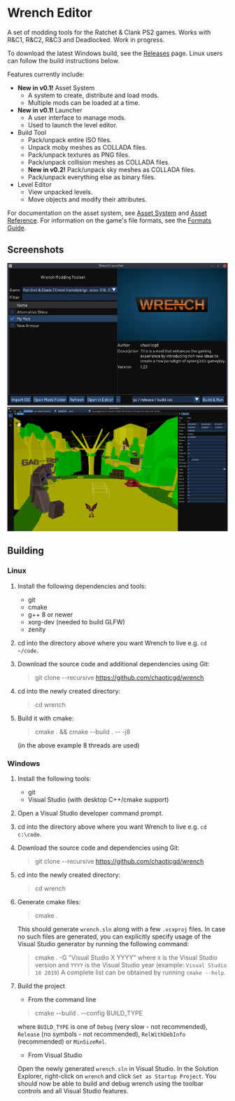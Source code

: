 # Wrench Editor

A set of modding tools for the Ratchet & Clank PS2 games. Works with R&C1, R&C2, R&C3 and Deadlocked. Work in progress.

To download the latest Windows build, see the [Releases](https://github.com/chaoticgd/wrench/releases) page. Linux users can follow the build instructions below.

Features currently include:
- **New in v0.1!** Asset System
	- A system to create, distribute and load mods.
	- Multiple mods can be loaded at a time.
- **New in v0.1!** Launcher
	- A user interface to manage mods.
	- Used to launch the level editor.
- Build Tool
	- Pack/unpack entire ISO files.
	- Unpack moby meshes as COLLADA files.
	- Pack/unpack textures as PNG files.
	- Pack/unpack collision meshes as COLLADA files.
	- **New in v0.2!** Pack/unpack sky meshes as COLLADA files.
	- Pack/unpack everything else as binary files.
- Level Editor
	- View unpacked levels.
	- Move objects and modify their attributes.

For documentation on the asset system, see [Asset System](docs/asset_system.md) and [Asset Reference](docs/asset_reference.md). For information on the game's file formats, see the [Formats Guide](docs/formats_guide.md).

## Screenshots

![Launcher](docs/screenshots/launcher.png)
![Level Editor](docs/screenshots/editor.png)

## Building

### Linux

1.	Install the following dependencies and tools:
	- git
	- cmake
	- g++ 8 or newer
	- xorg-dev (needed to build GLFW)
	- zenity

2.	cd into the directory above where you want Wrench to live e.g. `cd ~/code`.

2.	Download the source code and additional dependencies using Git:
	> git clone --recursive https://github.com/chaoticgd/wrench

3.	cd into the newly created directory:
	> cd wrench

4.	Build it with cmake:
	> cmake . && cmake --build . -- -j8
	
	(in the above example 8 threads are used)

### Windows

1.	Install the following tools:
	- git
	- Visual Studio (with desktop C++/cmake support)

2.	Open a Visual Studio developer command prompt.

3.	cd into the directory above where you want Wrench to live e.g. `cd c:\code`.

4.	Download the source code and dependencies using Git:
	> git clone --recursive https://github.com/chaoticgd/wrench

5.	cd into the newly created directory:
	> cd wrench

6.	Generate cmake files:
	> cmake .

	This should generate `wrench.sln` along with a few `.vcxproj` files. 
	In case no such files are generated, you can explicitly specify usage of the Visual Studio generator by running the following command:
	> cmake . -G "Visual Studio X YYYY"
	where `X` is the Visual Studio version and `YYYY` is the Visual Studio year (example: `Visual Studio 16 2019`)
	A complete list can be obtained by running `cmake --help`.

7.	Build the project
	* From the command line

	> cmake --build . --config BUILD_TYPE

	where `BUILD_TYPE` is one of `Debug` (very slow - not recommended), `Release` (no symbols - not recommended), `RelWithDebInfo` (recommended) or `MinSizeRel`.

	* From Visual Studio
	
	Open the newly generated `wrench.sln` in Visual Studio. In the Solution Explorer, right-click on `wrench` and click `Set as Startup Project`.
	You should now be able to build and debug wrench using the toolbar controls and all Visual Studio features.
